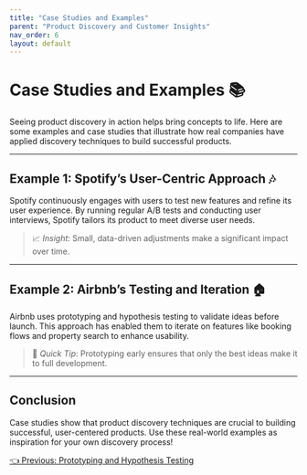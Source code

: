 ```yaml
---
title: "Case Studies and Examples"
parent: "Product Discovery and Customer Insights"
nav_order: 6
layout: default
---
```


# Case Studies and Examples 📚

Seeing product discovery in action helps bring concepts to life. Here are some examples and case studies that illustrate how real companies have applied discovery techniques to build successful products.

---

## Example 1: Spotify’s User-Centric Approach 🎶

Spotify continuously engages with users to test new features and refine its user experience. By running regular A/B tests and conducting user interviews, Spotify tailors its product to meet diverse user needs.

> 📈 *Insight*: Small, data-driven adjustments make a significant impact over time.

---

## Example 2: Airbnb’s Testing and Iteration 🏠

Airbnb uses prototyping and hypothesis testing to validate ideas before launch. This approach has enabled them to iterate on features like booking flows and property search to enhance usability.

> 🧪 *Quick Tip*: Prototyping early ensures that only the best ideas make it to full development.

---

## Conclusion

Case studies show that product discovery techniques are crucial to building successful, user-centered products. Use these real-world examples as inspiration for your own discovery process!

<div class="nav-buttons">
    <a href="/docs/2-product-discovery-and-customer-insights/prototyping-and-hypothesis-testing/" class="btn btn-secondary">👈 Previous: Prototyping and Hypothesis Testing</a>
</div>
